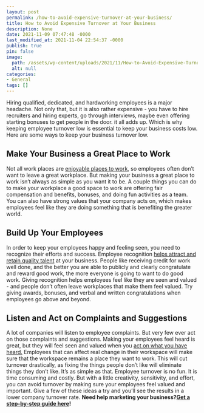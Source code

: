 ```yaml
---
layout: post
permalink: /how-to-avoid-expensive-turnover-at-your-business/
title: How to Avoid Expensive Turnover at Your Business
description: None
date: 2021-11-09 07:47:48 -0000
last_modified_at: 2021-11-04 22:54:37 -0000
publish: true
pin: false
image:
  path: /assets/wp-content/uploads/2021/11/How-to-Avoid-Expensive-Turnover-at-Your-Business.jpg
  alt: null
categories:
- General
tags: []
---
```

Hiring qualified, dedicated, and hardworking employees is a major headache. Not only that, but it is also rather expensive - you have to hire recruiters and hiring experts, go through interviews, maybe even offering starting bonuses to get people in the door. it all adds up. Which is why keeping employee turnover low is essential to keep your business costs low. Here are some ways to keep your business turnover low.

## **Make Your Business a Great Place to Work**

Not all work places are [enjoyable places to work](https://www.shrm.org/hr-today/news/hr-magazine/pages/0615-great-places-to-work.aspx), so employees often don’t want to leave a great workplace. But making your business a great place to work isn’t always as simple as you want it to be.  A couple things you can do to make your workplace a good space to work are offering fair compensation and benefits, bonuses, and doing fun activities as a team. You can also have strong values that your company acts on, which makes employees feel like they are doing something that is benefiting the greater world.

## **Build Up Your Employees**

In order to keep your employees happy and feeling seen, you need to recognize their efforts and success. Employee recognition [helps attract and retain quality talent](https://www.octanner.com/insights/articles/2019/4/3/your_comprehensive_g.html) at your business. People like receiving credit for work well done, and the better you are able to publicly and clearly congratulate and reward good work, the more everyone is going to want to do good work.  Giving recognition helps employees feel like they are seen and valued - and people don’t often leave workplaces that make them feel valued. Try giving awards, bonuses, and verbal and written congratulations when employees go above and beyond.

## **Listen and Act on Complaints and Suggestions**

A lot of companies will listen to employee complaints. But very few ever act on those complaints and suggestions. Making your employees feel heard is great, but they will feel seen and valued when you [act on what you have heard.](https://www.wolterskluwer.com/en/expert-insights/how-to-effectively-deal-with-employees-complaints) Employees that can affect real change in their workspace will make sure that the workspace remains a place they want to work. This will cut turnover drastically, as fixing the things people don’t like will eliminate things they don’t like. It’s as simple as that.  Employee turnover is no fun. It is time consuming and costly. But with a little creativity, sensitivity, and effort, you can avoid turnover by making sure your employees feel valued and important. Give a few of these ideas a try and you’ll see the results in a lower company turnover rate. **Need help marketing your business?**[**Get a step-by-step guide here**](https://go.katebagoy.com/ebook)**!**

